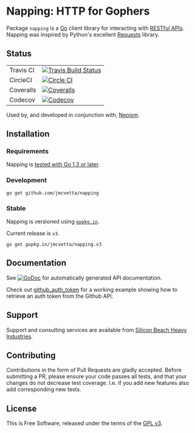 # Napping: HTTP for Gophers

Package `napping` is a [Go][] client library for interacting with
[RESTful APIs][].  Napping was inspired  by Python's excellent [Requests][]
library.


## Status

|           |                                                                                                                       |
|-----------|-----------------------------------------------------------------------------------------------------------------------|
| Travis CI | [![Travis Build Status](https://travis-ci.org/jmcvetta/napping.png)](https://travis-ci.org/jmcvetta/napping)          |
| CircleCI  | [![Circle CI](https://circleci.com/gh/jmcvetta/napping.svg?style=svg)](https://circleci.com/gh/jmcvetta/napping)      |
| Coveralls | [![Coveralls](https://img.shields.io/coveralls/jmcvetta/napping/master.svg)](https://coveralls.io/r/jmcvetta/napping) |
| Codecov   | [![Codecov](https://img.shields.io/codecov/c/github/jmcvetta/napping.svg)](https://codecov.io/gh/jmcvetta/napping)    |

Used by, and developed in conjunction with, [Neoism][].


## Installation 

### Requirements

Napping is [tested with Go 1.3 or later](https://github.com/jmcvetta/napping/blob/develop/.travis.yml#L2).


### Development

```
go get github.com/jmcvetta/napping
```

### Stable

Napping is versioned using [`gopkg.in`](http://gopkg.in).  

Current release is `v3`.

```
go get gopkg.in/jmcvetta/napping.v3
```


## Documentation

See [![GoDoc](http://godoc.org/github.com/jmcvetta/napping?status.png)](http://godoc.org/github.com/jmcvetta/napping)
for automatically generated API documentation.

Check out [github_auth_token][auth-token] for a working example
showing how to retrieve an auth token from the Github API.


## Support

Support and consulting services are available from [Silicon Beach Heavy
Industries](http://siliconheavy.com).



## Contributing

Contributions in the form of Pull Requests are gladly accepted.  Before
submitting a PR, please ensure your code passes all tests, and that your
changes do not decrease test coverage.  I.e. if you add new features also add
corresponding new tests.


## License

This is Free Software, released under the terms of the [GPL v3][].


[Go]:           http://golang.org
[RESTful APIs]: http://en.wikipedia.org/wiki/Representational_state_transfer#RESTful_web_APIs
[Requests]:     http://python-requests.org
[GPL v3]:       http://www.gnu.org/copyleft/gpl.html
[auth-token]:   https://github.com/jmcvetta/napping/blob/master/examples/github_auth_token/github_auth_token.go
[Neoism]:       https://github.com/jmcvetta/neoism
